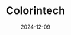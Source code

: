 ---  
layout: startup_page  
title: "Colorintech"  
id: "colorintech.org"  
permalink: "/colorintechcolorintech.org12092024/"  
website: "https://www.colorintech.org/"  
funding_round: "Grant"  
funding_amount: "$1M"  
investors: "Juniper Networks Foundation"  
about: "Colorintech is a non-profit organization working to make Europe a more inclusive tech hub. They aim to bridge the digital divide by providing training and resources, focusing on increasing access to AI opportunities for underrepresented groups. Their initiatives include developing accessible AI courses, establishing grant funds for entrepreneurs, and launching awareness campaigns."  
markets: "AI, Education, Non-profit Organizations"  
hq: "London, England, United Kingdom"  
founded_year: "2016"  
linkedin: "https://uk.linkedin.com/company/colorintech"  
twitter: ""  
instagram: ""  
facebook: ""  
crunchbase: "https://www.crunchbase.com/organization/colorintech?utm_source=linkedin&utm_medium=referral&utm_campaign=linkedin_companies&utm_content=profile_cta_anon&trk=funding_crunchbase"  
pitchbook: ""  

date_display: "09-Dec-2024"  
date: "2024-12-09"

# SEO Optimization  
meta_title: "Colorintech - Grant Funding ($1M)"  
meta_description: "Colorintech, Colorintech is a non-profit organization working to make Europe a more inclusive tech hub. They aim to bridge the digital divide by providing training..."  
meta_keywords: "Colorintech, AI, Education, Non-profit Organizations, Grant funding"  
canonical_url: "https://startup.projectstartups.com/colorintechcolorintech.org12092024/"  
---